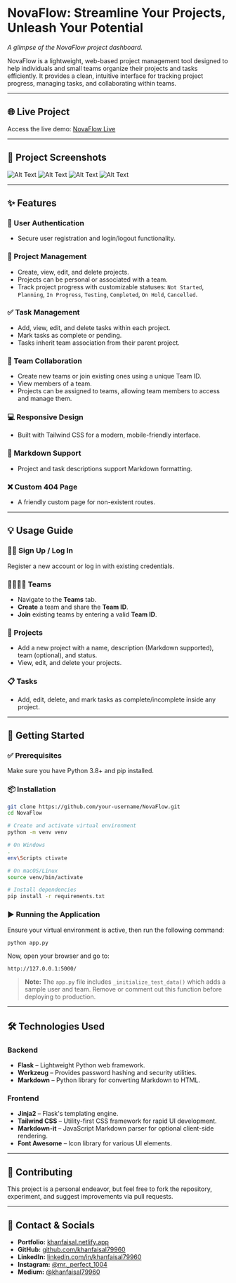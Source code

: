 # NovaFlow: Streamline Your Projects, Unleash Your Potential

*A glimpse of the NovaFlow project dashboard.*

NovaFlow is a lightweight, web-based project management tool designed to help individuals and small teams organize their projects and tasks efficiently. It provides a clean, intuitive interface for tracking project progress, managing tasks, and collaborating within teams.

---

## 🌐 Live Project

Access the live demo: [NovaFlow Live](https://novaflow-beryl.vercel.app)

---

## 📸 Project Screenshots

![Alt Text](./assets/screenshot_1.png)
![Alt Text](./assets/screenshot_2.png)
![Alt Text](./assets/screenshot_3.png)
![Alt Text](./assets/screenshot_5.png)

---

## ✨ Features

### 🔐 User Authentication
- Secure user registration and login/logout functionality.

### 📁 Project Management
- Create, view, edit, and delete projects.
- Projects can be personal or associated with a team.
- Track project progress with customizable statuses:
  `Not Started`, `Planning`, `In Progress`, `Testing`, `Completed`, `On Hold`, `Cancelled`.

### ✅ Task Management
- Add, view, edit, and delete tasks within each project.
- Mark tasks as complete or pending.
- Tasks inherit team association from their parent project.

### 👥 Team Collaboration
- Create new teams or join existing ones using a unique Team ID.
- View members of a team.
- Projects can be assigned to teams, allowing team members to access and manage them.

### 💻 Responsive Design
- Built with Tailwind CSS for a modern, mobile-friendly interface.

### 📝 Markdown Support
- Project and task descriptions support Markdown formatting.

### ❌ Custom 404 Page
- A friendly custom page for non-existent routes.

---

## 💡 Usage Guide

### 🧑‍💻 Sign Up / Log In
Register a new account or log in with existing credentials.

### 👨‍👩‍👧‍👦 Teams
- Navigate to the **Teams** tab.
- **Create** a team and share the **Team ID**.
- **Join** existing teams by entering a valid **Team ID**.

### 📂 Projects
- Add a new project with a name, description (Markdown supported), team (optional), and status.
- View, edit, and delete your projects.

### 📋 Tasks
- Add, edit, delete, and mark tasks as complete/incomplete inside any project.

---

## 🚀 Getting Started

### ✅ Prerequisites
Make sure you have Python 3.8+ and pip installed.

### 📦 Installation

```bash
git clone https://github.com/your-username/NovaFlow.git
cd NovaFlow

# Create and activate virtual environment
python -m venv venv

# On Windows
.
env\Scripts ctivate

# On macOS/Linux
source venv/bin/activate

# Install dependencies
pip install -r requirements.txt
```

### ▶️ Running the Application

Ensure your virtual environment is active, then run the following command:

```bash
python app.py
```

Now, open your browser and go to:

```text
http://127.0.0.1:5000/
```

> **Note:** The `app.py` file includes `_initialize_test_data()` which adds a sample user and team. Remove or comment out this function before deploying to production.

---

## 🛠️ Technologies Used

### Backend
- **Flask** – Lightweight Python web framework.
- **Werkzeug** – Provides password hashing and security utilities.
- **Markdown** – Python library for converting Markdown to HTML.

### Frontend
- **Jinja2** – Flask's templating engine.
- **Tailwind CSS** – Utility-first CSS framework for rapid UI development.
- **Markdown-it** – JavaScript Markdown parser for optional client-side rendering.
- **Font Awesome** – Icon library for various UI elements.

---

## 🤝 Contributing

This project is a personal endeavor, but feel free to fork the repository, experiment, and suggest improvements via pull requests.

---

## 📧 Contact & Socials

- **Portfolio:** [khanfaisal.netlify.app](https://khanfaisal.netlify.app)
- **GitHub:** [github.com/khanfaisal79960](https://github.com/khanfaisal79960)
- **LinkedIn:** [linkedin.com/in/khanfaisal79960](https://www.linkedin.com/in/khanfaisal79960)
- **Instagram:** [@mr._perfect_1004](https://instagram.com/mr._perfect_1004)
- **Medium:** [@khanfaisal79960](https://medium.com/@khanfaisal79960)
